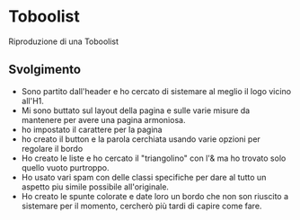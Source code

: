 Toboolist
===
Riproduzione di una Toboolist
## Svolgimento

- Sono partito dall'header e ho cercato di sistemare al meglio il logo vicino all'H1.
- Mi sono buttato sul layout della pagina e sulle varie misure da mantenere per avere una pagina armoniosa.
- ho impostato il carattere per la pagina
- ho creato il button e la parola cerchiata usando varie opzioni per regolare il bordo
- Ho creato le liste e ho cercato il "triangolino" con l'& ma ho trovato solo quello vuoto purtroppo.
- Ho usato vari spam con delle classi specifiche per dare al tutto un aspetto piu simile possibile all'originale.
- Ho creato le spunte colorate e date loro un bordo che non son riuscito a sistemare per il momento, cercherò più tardi di capire come fare.
